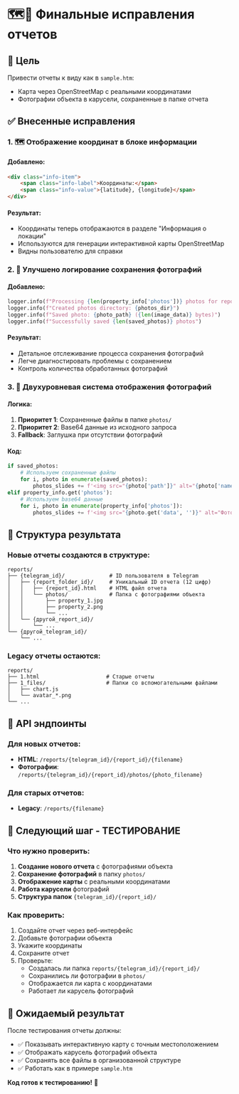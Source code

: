 # 🗺️📸 Финальные исправления отчетов

## 🎯 Цель
Привести отчеты к виду как в `sample.htm`:
- Карта через OpenStreetMap с реальными координатами
- Фотографии объекта в карусели, сохраненные в папке отчета

## ✅ Внесенные исправления

### 1. 🗺️ Отображение координат в блоке информации

#### Добавлено:
```html
<div class="info-item">
    <span class="info-label">Координаты:</span>
    <span class="info-value">{latitude}, {longitude}</span>
</div>
```

#### Результат:
- Координаты теперь отображаются в разделе "Информация о локации"
- Используются для генерации интерактивной карты OpenStreetMap
- Видны пользователю для справки

### 2. 📝 Улучшено логирование сохранения фотографий

#### Добавлено:
```python
logger.info(f"Processing {len(property_info['photos'])} photos for report")
logger.info(f"Created photos directory: {photos_dir}")
logger.info(f"Saved photo: {photo_path} ({len(image_data)} bytes)")
logger.info(f"Successfully saved {len(saved_photos)} photos")
```

#### Результат:
- Детальное отслеживание процесса сохранения фотографий
- Легче диагностировать проблемы с сохранением
- Контроль количества обработанных фотографий

### 3. 🔄 Двухуровневая система отображения фотографий

#### Логика:
1. **Приоритет 1**: Сохраненные файлы в папке `photos/`
2. **Приоритет 2**: Base64 данные из исходного запроса
3. **Fallback**: Заглушка при отсутствии фотографий

#### Код:
```python
if saved_photos:
    # Используем сохраненные файлы
    for i, photo in enumerate(saved_photos):
        photos_slides += f'<img src="{photo['path']}" alt="{photo['name']}">'
elif property_info.get('photos'):
    # Используем base64 данные
    for i, photo in enumerate(property_info['photos']):
        photos_slides += f'<img src="{photo.get('data', '')}" alt="Фото объекта {i+1}">'
```

## 📁 Структура результата

### Новые отчеты создаются в структуре:
```
reports/
├── {telegram_id}/              # ID пользователя в Telegram
│   ├── {report_folder_id}/     # Уникальный ID отчета (12 цифр)
│   │   ├── {report_id}.html    # HTML файл отчета
│   │   └── photos/             # Папка с фотографиями объекта
│   │       ├── property_1.jpg
│   │       ├── property_2.png
│   │       └── ...
│   └── {другой_report_id}/
│       └── ...
└── {другой_telegram_id}/
    └── ...
```

### Legacy отчеты остаются:
```
reports/
├── 1.html                     # Старые отчеты
├── 1_files/                   # Папки со вспомогательными файлами
│   ├── chart.js
│   └── avatar_*.png
└── ...
```

## 🔗 API эндпоинты

### Для новых отчетов:
- **HTML**: `/reports/{telegram_id}/{report_id}/{filename}`
- **Фотографии**: `/reports/{telegram_id}/{report_id}/photos/{photo_filename}`

### Для старых отчетов:
- **Legacy**: `/reports/{filename}`

## 🧪 Следующий шаг - ТЕСТИРОВАНИЕ

### Что нужно проверить:
1. **Создание нового отчета** с фотографиями объекта
2. **Сохранение фотографий** в папку `photos/`
3. **Отображение карты** с реальными координатами
4. **Работа карусели** фотографий
5. **Структура папок** `{telegram_id}/{report_id}/`

### Как проверить:
1. Создайте отчет через веб-интерфейс
2. Добавьте фотографии объекта
3. Укажите координаты
4. Сохраните отчет
5. Проверьте:
   - Создалась ли папка `reports/{telegram_id}/{report_id}/`
   - Сохранились ли фотографии в `photos/`
   - Отображается ли карта с координатами
   - Работает ли карусель фотографий

## 🎯 Ожидаемый результат

После тестирования отчеты должны:
- ✅ Показывать интерактивную карту с точным местоположением
- ✅ Отображать карусель фотографий объекта
- ✅ Сохранять все файлы в организованной структуре
- ✅ Работать как в примере `sample.htm`

**Код готов к тестированию!** 🚀
